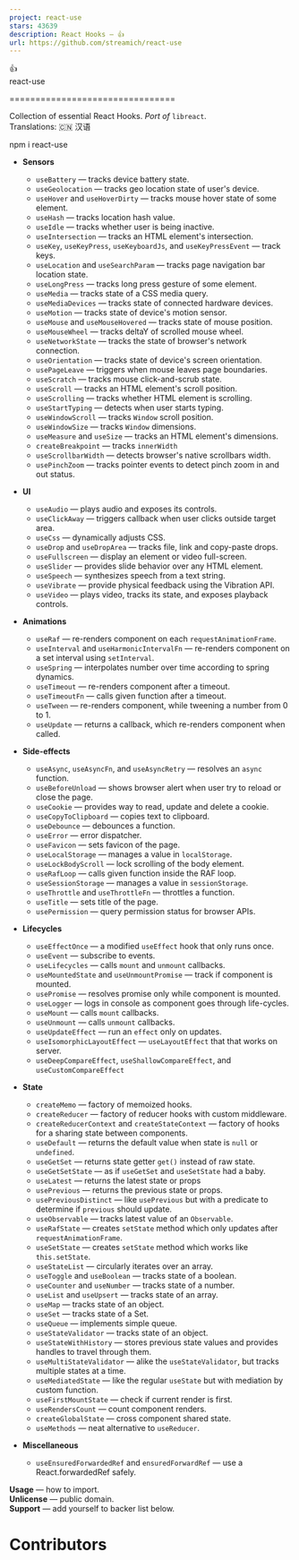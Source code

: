 ```yaml
---
project: react-use
stars: 43639
description: React Hooks — 👍
url: https://github.com/streamich/react-use
---
```


  
  
👍  
react-use  
  
  
  

================================

  
  
  
Collection of essential React Hooks. _Port of_ `libreact`.  
Translations: 🇨🇳 汉语  
  
  
  

npm i react-use

  
  
  
  
  

-   **Sensors**
    -   `useBattery` — tracks device battery state.
    -   `useGeolocation` — tracks geo location state of user's device.
    -   `useHover` and `useHoverDirty` — tracks mouse hover state of some element.
    -   `useHash` — tracks location hash value.
    -   `useIdle` — tracks whether user is being inactive.
    -   `useIntersection` — tracks an HTML element's intersection.
    -   `useKey`, `useKeyPress`, `useKeyboardJs`, and `useKeyPressEvent` — track keys.
    -   `useLocation` and `useSearchParam` — tracks page navigation bar location state.
    -   `useLongPress` — tracks long press gesture of some element.
    -   `useMedia` — tracks state of a CSS media query.
    -   `useMediaDevices` — tracks state of connected hardware devices.
    -   `useMotion` — tracks state of device's motion sensor.
    -   `useMouse` and `useMouseHovered` — tracks state of mouse position.
    -   `useMouseWheel` — tracks deltaY of scrolled mouse wheel.
    -   `useNetworkState` — tracks the state of browser's network connection.
    -   `useOrientation` — tracks state of device's screen orientation.
    -   `usePageLeave` — triggers when mouse leaves page boundaries.
    -   `useScratch` — tracks mouse click-and-scrub state.
    -   `useScroll` — tracks an HTML element's scroll position.
    -   `useScrolling` — tracks whether HTML element is scrolling.
    -   `useStartTyping` — detects when user starts typing.
    -   `useWindowScroll` — tracks `Window` scroll position.
    -   `useWindowSize` — tracks `Window` dimensions.
    -   `useMeasure` and `useSize` — tracks an HTML element's dimensions.
    -   `createBreakpoint` — tracks `innerWidth`
    -   `useScrollbarWidth` — detects browser's native scrollbars width.
    -   `usePinchZoom` — tracks pointer events to detect pinch zoom in and out status.  
          
        
-   **UI**
    -   `useAudio` — plays audio and exposes its controls.
    -   `useClickAway` — triggers callback when user clicks outside target area.
    -   `useCss` — dynamically adjusts CSS.
    -   `useDrop` and `useDropArea` — tracks file, link and copy-paste drops.
    -   `useFullscreen` — display an element or video full-screen.
    -   `useSlider` — provides slide behavior over any HTML element.
    -   `useSpeech` — synthesizes speech from a text string.
    -   `useVibrate` — provide physical feedback using the Vibration API.
    -   `useVideo` — plays video, tracks its state, and exposes playback controls.  
          
        
-   **Animations**
    -   `useRaf` — re-renders component on each `requestAnimationFrame`.
    -   `useInterval` and `useHarmonicIntervalFn` — re-renders component on a set interval using `setInterval`.
    -   `useSpring` — interpolates number over time according to spring dynamics.
    -   `useTimeout` — re-renders component after a timeout.
    -   `useTimeoutFn` — calls given function after a timeout.
    -   `useTween` — re-renders component, while tweening a number from 0 to 1.
    -   `useUpdate` — returns a callback, which re-renders component when called.  
          
        
-   **Side-effects**
    -   `useAsync`, `useAsyncFn`, and `useAsyncRetry` — resolves an `async` function.
    -   `useBeforeUnload` — shows browser alert when user try to reload or close the page.
    -   `useCookie` — provides way to read, update and delete a cookie.
    -   `useCopyToClipboard` — copies text to clipboard.
    -   `useDebounce` — debounces a function.
    -   `useError` — error dispatcher.
    -   `useFavicon` — sets favicon of the page.
    -   `useLocalStorage` — manages a value in `localStorage`.
    -   `useLockBodyScroll` — lock scrolling of the body element.
    -   `useRafLoop` — calls given function inside the RAF loop.
    -   `useSessionStorage` — manages a value in `sessionStorage`.
    -   `useThrottle` and `useThrottleFn` — throttles a function.
    -   `useTitle` — sets title of the page.
    -   `usePermission` — query permission status for browser APIs.  
          
        
-   **Lifecycles**
    -   `useEffectOnce` — a modified `useEffect` hook that only runs once.
    -   `useEvent` — subscribe to events.
    -   `useLifecycles` — calls `mount` and `unmount` callbacks.
    -   `useMountedState` and `useUnmountPromise` — track if component is mounted.
    -   `usePromise` — resolves promise only while component is mounted.
    -   `useLogger` — logs in console as component goes through life-cycles.
    -   `useMount` — calls `mount` callbacks.
    -   `useUnmount` — calls `unmount` callbacks.
    -   `useUpdateEffect` — run an `effect` only on updates.
    -   `useIsomorphicLayoutEffect` — `useLayoutEffect` that that works on server.
    -   `useDeepCompareEffect`, `useShallowCompareEffect`, and `useCustomCompareEffect`  
          
        
-   **State**
    -   `createMemo` — factory of memoized hooks.
    -   `createReducer` — factory of reducer hooks with custom middleware.
    -   `createReducerContext` and `createStateContext` — factory of hooks for a sharing state between components.
    -   `useDefault` — returns the default value when state is `null` or `undefined`.
    -   `useGetSet` — returns state getter `get()` instead of raw state.
    -   `useGetSetState` — as if `useGetSet` and `useSetState` had a baby.
    -   `useLatest` — returns the latest state or props
    -   `usePrevious` — returns the previous state or props.
    -   `usePreviousDistinct` — like `usePrevious` but with a predicate to determine if `previous` should update.
    -   `useObservable` — tracks latest value of an `Observable`.
    -   `useRafState` — creates `setState` method which only updates after `requestAnimationFrame`.
    -   `useSetState` — creates `setState` method which works like `this.setState`.
    -   `useStateList` — circularly iterates over an array.
    -   `useToggle` and `useBoolean` — tracks state of a boolean.
    -   `useCounter` and `useNumber` — tracks state of a number.
    -   `useList` and `useUpsert` — tracks state of an array.
    -   `useMap` — tracks state of an object.
    -   `useSet` — tracks state of a Set.
    -   `useQueue` — implements simple queue.
    -   `useStateValidator` — tracks state of an object.
    -   `useStateWithHistory` — stores previous state values and provides handles to travel through them.
    -   `useMultiStateValidator` — alike the `useStateValidator`, but tracks multiple states at a time.
    -   `useMediatedState` — like the regular `useState` but with mediation by custom function.
    -   `useFirstMountState` — check if current render is first.
    -   `useRendersCount` — count component renders.
    -   `createGlobalState` — cross component shared state.
    -   `useMethods` — neat alternative to `useReducer`.  
          
        
-   **Miscellaneous**
    -   `useEnsuredForwardedRef` and `ensuredForwardRef` — use a React.forwardedRef safely.

  
  
  
  
  
  
  

**Usage** — how to import.  
**Unlicense** — public domain.  
**Support** — add yourself to backer list below.

  
  
  
  
  

Contributors
============
